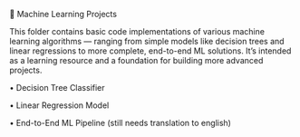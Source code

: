 📁 Machine Learning Projects


This folder contains basic code implementations of various machine learning algorithms — ranging from simple models like decision trees and linear regressions to more complete, end-to-end ML solutions. It’s intended as a learning resource and a foundation for building more advanced projects.

• Decision Tree Classifier

• Linear Regression Model

• End-to-End ML Pipeline (still needs translation to english)
